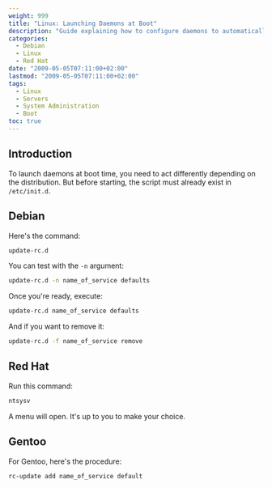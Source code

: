 ```yaml
---
weight: 999
title: "Linux: Launching Daemons at Boot"
description: "Guide explaining how to configure daemons to automatically start at boot time on different Linux distributions such as Debian, Red Hat, and Gentoo."
categories: 
  - Debian
  - Linux
  - Red Hat
date: "2009-05-05T07:11:00+02:00"
lastmod: "2009-05-05T07:11:00+02:00"
tags:
  - Linux
  - Servers
  - System Administration
  - Boot
toc: true
---
```


## Introduction

To launch daemons at boot time, you need to act differently depending on the distribution. But before starting, the script must already exist in `/etc/init.d`.

## Debian

Here's the command:

```bash
update-rc.d
```

You can test with the `-n` argument:

```bash
update-rc.d -n name_of_service defaults
```

Once you're ready, execute:

```bash
update-rc.d name_of_service defaults
```

And if you want to remove it:

```bash
update-rc.d -f name_of_service remove
```

## Red Hat

Run this command:

```bash
ntsysv
```

A menu will open. It's up to you to make your choice.

## Gentoo

For Gentoo, here's the procedure:

```bash
rc-update add name_of_service default
```
